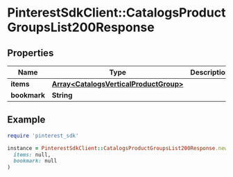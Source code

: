 # PinterestSdkClient::CatalogsProductGroupsList200Response

## Properties

| Name | Type | Description | Notes |
| ---- | ---- | ----------- | ----- |
| **items** | [**Array&lt;CatalogsVerticalProductGroup&gt;**](CatalogsVerticalProductGroup.md) |  |  |
| **bookmark** | **String** |  | [optional] |

## Example

```ruby
require 'pinterest_sdk'

instance = PinterestSdkClient::CatalogsProductGroupsList200Response.new(
  items: null,
  bookmark: null
)
```

